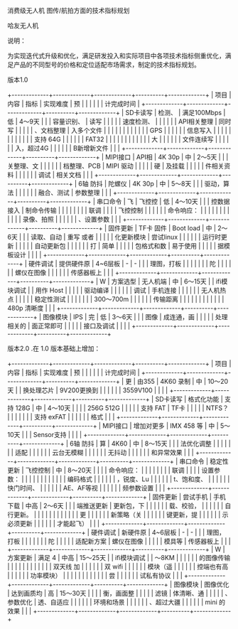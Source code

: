消费级无人机 图传/航拍方面的技术指标规划

哈友无人机

说明：

为实现迭代式升级和优化，满足研发投入和实际项目中各项技术指标侧重优化，满足产品的不同型号的价格和定位适配市场需求，制定的技术指标规划。

版本1.0

+-------------+-------------+-------------+----------+-------------+
| 项目        | 内容        | 指标        | 实现难度 | 预          |
|             |             |             |          | 计完成时间  |
+-------------+-------------+-------------+----------+-------------+
| SD卡读写    | 检测、      | 满足100Mbps | 低       | 4～9天      |
|             | 容量识别、  | 读写        |          |             |
|             | 速度检测、  |             |          |             |
|             | API相关整理 | 同时写      |          |             |
|             | 、文档整理  | 入多个文件  |          |             |
|             |             |             |          |             |
|             |             | GPS         |          |             |
|             |             | 信息写入    |          |             |
|             |             |             |          |             |
|             |             | 支持 64G    |          |             |
|             |             | FAT32       |          |             |
|             |             |             |          |             |
|             |             | 大          |          |             |
|             |             | 文件连续写  |          |             |
|             |             | 入，超过4G  |          |             |
|             |             | B新增新文件 |          |             |
+-------------+-------------+-------------+----------+-------------+
| MIPI接口    | API相       | 4K 30p      | 中       | 2～5天      |
|             | 关整理、文  |             |          |             |
|             | 档整理、PCB | MIPI 驱动   |          |             |
|             | 硬          | 及挂载      |          |             |
|             | 件相关资料  |             |          |             |
|             | 调试        | 相关文档    |          |             |
+-------------+-------------+-------------+----------+-------------+
| 6轴 防抖    | 陀螺仪      | 4K 30p      | 中       | 5～8天      |
|             | 驱动，算法  |             |          |             |
|             | 融合、测试  | 参数整理    |          |             |
+-------------+-------------+-------------+----------+-------------+
| 串口命令    | 飞          | 飞控控      | 低       | 4～10天     |
|             | 控数据接入  | 制命令传输  |          |             |
|             |             |             |          | 联调        |
|             |             | 飞控控制    |          |             |
|             |             | 命令响应：  |          |             |
|             |             |             |          |             |
|             |             | 录像、拍照  |          |             |
|             |             | 、设置参数  |          |             |
+-------------+-------------+-------------+----------+-------------+
| 固件更新    | TF卡 固件   | Boot load   | 中       | 2～6天      |
|             | 读取、自动  | 重写 或者   |          |             |
|             | 化更新模块  | 尝试linux   |          |             |
|             |             | 运行时更新  |          |             |
|             | 自动更新包  |             |          |             |
|             | 打          | 简单        |          |             |
|             | 包格式和数  | 易于使用    |          |             |
|             | 据模板设计  |             |          |             |
+-------------+-------------+-------------+----------+-------------+
| 硬件调试    | 提供硬件原  | 4\~6层板    | \-       | \-          |
|             | 理图，打板  |             |          |             |
|             |             | 陀          |          |             |
|             |             | 螺仪在图像  |          |             |
|             |             | 传感器板上  |          |             |
+-------------+-------------+-------------+----------+-------------+
| W           | 方案选型    | 无人机端    | 中       | 6～15天     |
| ifi模块调试 |             | 用作 Host   |          |             |
|             | 驱动编译    |             |          |             |
|             | 调试        | 手机连接    |          |             |
|             |             | 无人机热点  |          |             |
|             | 稳定性测试  |             |          |             |
|             |             | 300～700m   |          |             |
|             |             | 传输距离    |          |             |
|             |             |             |          |             |
|             |             | 480p 清晰度 |          |             |
+-------------+-------------+-------------+----------+-------------+
| 图像模块    | IPS         | 完          | 低       | 3～6天      |
|             | 图像        | 成连通，画  |          |             |
|             | 处理相关的  | 面正常即可  |          |             |
|             | 接口及调试  |             |          |             |
+-------------+-------------+-------------+----------+-------------+

版本2.0 .在 1.0 版本基础上增加：

+-------------+-------------+-------------+----------+-------------+
| 项目        | 内容        | 指标        | 实现难度 | 预          |
|             |             |             |          | 计完成时间  |
+-------------+-------------+-------------+----------+-------------+
| 更          | 由355       | 4K60 录制   | 中       | 10～20天    |
| 换处理芯片  | 9V200更换到 |             |          |             |
|             | 3559V100    |             |          |             |
+-------------+-------------+-------------+----------+-------------+
| SD卡读写    | 格式化功能  | 支持 128G   | 中       | 4～10天     |
|             |             | 256G 512G   |          |             |
|             | 支持 FAT    | TF卡        |          |             |
|             | NTFS？      |             |          |             |
|             |             | 支持 exFAT  |          |             |
|             |             | 格式        |          |             |
+-------------+-------------+-------------+----------+-------------+
| MIPI接口    | 增加对更多  | IMX 458 等  | 中       | 5～10天     |
|             | Sensor支持  |             |          |             |
+-------------+-------------+-------------+----------+-------------+
| 6轴 防抖    | 算          | 4K60        | 中       | 8～15天     |
|             | 法优化调整  |             |          |             |
|             |             | 适配        |          |             |
|             |             | 云台无模糊  |          |             |
|             |             | 无抖动      |          |             |
|             |             | 和异常效果  |          |             |
+-------------+-------------+-------------+----------+-------------+
| 串口命令    | 稳定性更新  | 飞控控制    | 中       | 8～20天     |
|             |             | 命令响应：  |          |             |
|             |             |             |          | 联调        |
|             |             | 设置参数：  |          |             |
|             |             |             |          |             |
|             |             | 编码格式    |          |             |
|             |             | ，锐度、Lu  |          |             |
|             |             | t、饱和度、 |          |             |
|             |             | 快门时间、  |          |             |
|             |             | AE、AF等视  |          |             |
|             |             | 频参数设置  |          |             |
+-------------+-------------+-------------+----------+-------------+
| 固件更新    | 尝试手机    | 手机下载    | 中高     | 2～6天      |
|             | 端推送更新  | 更新包，下  |          |             |
|             |             | 载、校验，  |          |             |
|             |             | 自行更新。  |          |             |
|             |             |             |          |             |
|             |             | 更          |          |             |
|             |             | 新策略（关  |          |             |
|             |             | 键更新，提  |          |             |
|             |             | 示必须更新  |          |             |
|             |             | 才能起飞）  |          |             |
+-------------+-------------+-------------+----------+-------------+
| 硬件调试    | 新硬件原    | 4\~6层板    | \-       | \-          |
|             | 理图，打板  |             |          |             |
|             |             | 陀          |          |             |
|             | 适配新方案  | 螺仪在图像  |          |             |
|             | 模具等      | 传感器板上  |          |             |
+-------------+-------------+-------------+----------+-------------+
| W           | 方案更新    | 满足 4      | 中高     | 15～25天    |
| ifi模块调试 |             | ～8KM       |          |             |
|             |             | 的图像传输  |          |             |
|             |             |             |          |             |
|             |             | 双天线 加   |          |             |
|             |             | 双 wifi     |          |             |
|             |             | 模块（遥    |          |             |
|             |             | 控端也有高  |          |             |
|             |             | 功率模块）  |          |             |
|             |             |             |          |             |
|             |             | 尝          |          |             |
|             |             | 试私有协议  |          |             |
+-------------+-------------+-------------+----------+-------------+
| 图像模块    | 图像优化    | 达到画质均  | 高       | 15～30天    |
|             |             | 衡，画面整  |          |             |
|             | 滤镜        | 体清晰、通  |          |             |
|             | 、参数优化  | 透、自适应  |          |             |
|             |             | 环境和场景  |          |             |
|             |             | 、超过大疆  |          |             |
|             |             | mini 的效果 |          |             |
+-------------+-------------+-------------+----------+-------------+

